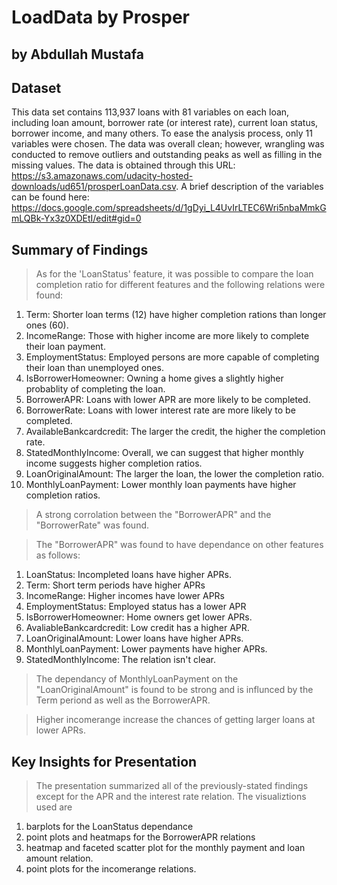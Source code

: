 # LoadData by Prosper
## by Abdullah Mustafa


## Dataset

This data set contains 113,937 loans with 81 variables on each loan, including loan amount, 
borrower rate (or interest rate), current loan status, borrower income, and many others.
To ease the analysis process, only 11 variables were chosen. The data was overall clean; 
however, wrangling was conducted to remove outliers and outstanding peaks as well as filling in 
the missing values.
The data is obtained through this URL: https://s3.amazonaws.com/udacity-hosted-downloads/ud651/prosperLoanData.csv.
A brief description of the variables can be found here: https://docs.google.com/spreadsheets/d/1gDyi_L4UvIrLTEC6Wri5nbaMmkGmLQBk-Yx3z0XDEtI/edit#gid=0


## Summary of Findings

> As for the 'LoanStatus' feature, it was possible to compare the loan completion ratio 
for different features and the following relations were found: 

1. Term: Shorter loan terms (12) have higher completion rations than longer ones (60).
2. IncomeRange: Those with higher income are more likely to complete their loan payment.
3. EmploymentStatus: Employed persons are more capable of completing their loan than unemployed ones.
4. IsBorrowerHomeowner: Owning a home gives a slightly higher probablity of completing the loan.
5. BorrowerAPR: Loans with lower APR are more likely to be completed.
6. BorrowerRate: Loans with lower interest rate are more likely to be completed.
7. AvailableBankcardcredit: The larger the credit, the higher the completion rate.
8. StatedMonthlyIncome: Overall, we can suggest that higher monthly income suggests higher completion ratios.
9. LoanOriginalAmount: The larger the loan, the lower the completion ratio.
10. MonthlyLoanPayment: Lower monthly loan payments have higher completion ratios.

> A strong corrolation between the "BorrowerAPR" and the "BorrowerRate" was found.

> The "BorrowerAPR" was found to have dependance on other features as follows:

1. LoanStatus: Incompleted loans have higher APRs.
2. Term: Short term periods have higher APRs
3. IncomeRange: Higher incomes have lower APRs
4. EmploymentStatus: Employed status has a lower APR
5. IsBorrowerHomeowner: Home owners get lower APRs.
6. AvaliableBankcardcredit: Low credit has a higher APR.
7. LoanOriginalAmount: Lower loans have higher APRs.
8. MonthlyLoanPayment: Lower payments have higher APRs.
9. StatedMonthlyIncome: The relation isn't clear.

> The dependancy of MonthlyLoanPayment on the "LoanOriginalAmount" is found to be strong and
is influnced by the Term periond as well as the BorrowerAPR.

> Higher incomerange increase the chances of getting larger loans at lower APRs.

## Key Insights for Presentation

> The presentation summarized all of the previously-stated findings except for the APR and the interest rate relation.
The visualiztions used are
1. barplots for the LoanStatus dependance
2. point plots and heatmaps for the BorrowerAPR relations
3. heatmap and faceted scatter plot for the monthly payment and loan amount relation.
4. point plots for the incomerange relations.